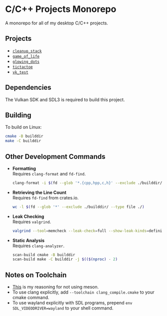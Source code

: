 # C/C++ Projects Monorepo

A monorepo for all of my desktop C/C++ projects.

## Projects

- [`cleanup_stack`](cleanup_stack/README.md)
- [`game_of_life`](game_of_life/README.md)
- [`glowing_dots`](glowing_dots/README.md)
- [`tictactoe`](tictactoe/README.md)
- [`vk_test`](vk_test/README.md)

## Dependencies

The Vulkan SDK and SDL3 is required to build this project.

## Building

To build on Linux:

```sh
cmake -B builddir
make -C builddir
```

## Other Development Commands

- **Formatting** \
  Requires `clang-format` and `fd-find`.

  ```sh
  clang-format -i $(fd --glob '*.{cpp,hpp,c,h}' --exclude ./builddir/ --type file ./)
  ```

- **Retrieving the Line Count** \
  Requires `fd-find` from crates.io.

  ```sh
  wc -l $(fd --glob '*' --exclude ./builddir/ --type file ./)
  ```

- **Leak Checking** \
  Requires `valgrind`.

  ```sh
  valgrind --tool=memcheck --leak-check=full --show-leak-kinds=definite,possible ./builddir/my_exe/my_exe
  ```

- **Static Analysis** \
  Requires `clang-analyzer`.

  ```sh
  scan-build cmake -B builddir
  scan-build make -C builddir -j $(($(nproc) - 2)
  ```

## Notes on Toolchain

- [This](https://github.com/mesonbuild/meson/issues/10590) is my reasoning for not using meson.
- To use clang explicitly, add `--toolchain clang_compile.cmake` to your cmake command.
- To use wayland explicitly with SDL programs, prepend `env SDL_VIDEODRIVER=wayland` to your shell command.
